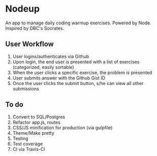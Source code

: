 # Nodeup

An app to manage daily coding warmup exercises. Powered by Node. Inspired by DBC's Socrates.

## User Workflow

1. User logins/authenticates via Github
1. Upon login, the end user is presented with a list of exercises (categorized, easily sortable)
1. When the user clicks a specific exercise, the problem is presented
1. User submits answer with the Github Gist ID
1. Once the user clicks the submit button, s/he can view all other submissions

## To do

1. Convert to SQL/Postgres
1. Refactor app.js, routes
1. CSS/JS minification for production (via gulpfile)
1. Theme/Make pretty
1. Testing
1. Test coverage
1. CI via Travis-CI